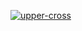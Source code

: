 [![upper-cross](https://github.com/anthony-w-walker/course-gh-actions/actions/workflows/upper-cross.yml/badge.svg)](https://github.com/anthony-w-walker/course-gh-actions/actions/workflows/upper-cross.yml)
